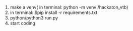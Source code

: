 1) make a venv( in terminal: python -m venv /hackaton_vtb)
2) in terminal: $pip install -r requirements.txt
3) python/python3 run.py
4) start coding
   
